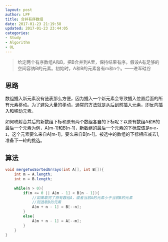```yaml
---
layout: post
author: LPF
title: 合并有序数组
date: 2017-01-23 21:19:58
updated: 2017-01-23 23:44:05
categories:
- Study
- Algorithm
- OL
---
```

> 给定两个有序数组A和B，把B合并到A里，保持结果有序。假设A有足够的空间容纳B的元素。初始时，A和B的元素各有m和n个。——进军硅谷

## 思路

数组插入新元素没有链表那么方便，因为插入一个新元素会导致插入位置后面的所有元素移动。为了避免大量的移动，通常的方法就是从后到前插入元素，即反向插入和移动元素。

如何映射合并后的新数组下标和原有两个数组各自的下标呢？以原有数组A和B的最后一个元素为例，A[m-1]和B[n-1]，新数组的最后一个元素的下标应该是`m+n-1`，这个元素要么来自A[m-1]，要么来自B[n-1]。被选中的数组的下标相应减去1,准备下一轮的挑选。

## 算法

```java
void mergeTwoSortedArrays(int A[], int B[]){
    int m = A.length;
    int n = B.length;
    
    while(n > 0){
        if(m <= 0 || A[m - 1] < B[n - 1]){
            //如果取完了原有数组A，或者当前A的元素小于当前B的元素
            //则选取B的元素
            A[m + n - 1] = B[--n];
        }
        else{
            A[m + n - 1] = A[--m];
        }
    }
}

```
